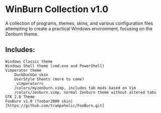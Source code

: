 WinBurn Collection v1.0
=================================
A collection of programs, themes, skins, and various configuration files attempting to create a practical Windows environment, focusing on the Zenburn theme.

Includes:
---------
	Windows Classic theme
	Windows Shell theme (cmd.exe and PowerShell)
	Vimperator theme
		DuckDuckGo skin
		UserStyle Sheets (more to come)
		_vimperatorrc
		/colors/myzenburn.vimp, includes tab mods based on Vim
		/colors/zenburn.vimp, normal Zenburn theme without altered tabs
	GTK 2.0 Theme
	FooBurn v1.0 (foobar2000 skin) [https://github.com/trampoholic/FooBurn.git]
